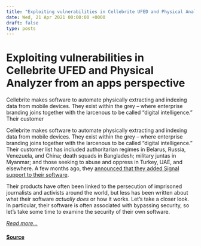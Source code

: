 ```yaml
---
title: "Exploiting vulnerabilities in Cellebrite UFED and Physical Analyzer from an apps perspective"
date: Wed, 21 Apr 2021 00:00:00 +0000
draft: false
type: posts
---
```

# Exploiting vulnerabilities in Cellebrite UFED and Physical Analyzer from an apps perspective





 Cellebrite makes software to automate physically extracting and indexing data from mobile devices. They exist within the grey – where enterprise branding joins together with the larcenous to be called “digital intelligence.” Their customer

Cellebrite makes software to automate physically extracting and indexing data from mobile devices. They exist within the grey – where enterprise branding joins together with the larcenous to be called “digital intelligence.” Their customer list has included authoritarian regimes in Belarus, Russia, Venezuela, and China; death squads in Bangladesh; military juntas in Myanmar; and those seeking to abuse and oppress in Turkey, UAE, and elsewhere. A few months ago, they [announced that they added Signal support to their software](https://signal.org/blog/cellebrite-and-clickbait/).

Their products have often been linked to the persecution of imprisoned journalists and activists around the world, but less has been written about what their software _actually does_ or how it works. Let’s take a closer look. In particular, their software is often associated with bypassing security, so let’s take some time to examine the security of their own software.

[_Read more..._](https://signal.org/blog/cellebrite-vulnerabilities/)

#### [Source](https://signal.org/blog/cellebrite-vulnerabilities/)

